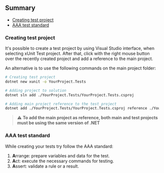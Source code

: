 ## Summary

- [Creating test project](#creating-test-project)
- [AAA test standard](#aaa-test-standard)

### Creating test project

It's possible to create a test project by using Visual Studio interface, when selecting xUnit Test project. After that, click with the right mouse button over the recently created project and add a reference to the main project.

An alternative is to use the following commands on the main project folder:

```bash
# Creating test project
dotnet new xunit -o YourProject.Tests

# Adding project to solution
dotnet sln add ./YourProject.Tests/YourProject.Tests.csproj

# Adding main project reference to the test project
dotnet add ./YourProject.Tests/YourProject.Tests.csproj reference ./YourMainProject/YourMainProject.csproj
```

> :warning: **To add the main project as reference, both main and test projects must be using the same version of .NET**

### AAA test standard

While creating your tests try follow the AAA standard:

1. **A**rrange: prepare variables and data for the test.
2. **A**ct: execute the necessary commands for testing.
3. **A**ssert: validate a rule or a result.

